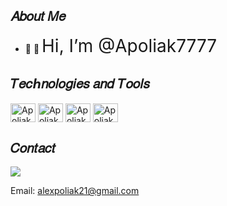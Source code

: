 <h2>𝐴𝑏𝑜𝑢𝑡 𝑀𝑒</h2>

<ul>
  <li>🔭 👋 <span style="font-size: 2em;">Hi, I’m @Apoliak7777</span></li>
</ul>

<h2>𝑇𝑒𝑐ℎ𝑛𝑜𝑙𝑜𝑔𝑖𝑒𝑠 𝑎𝑛𝑑 𝑇𝑜𝑜𝑙𝑠</h2>

<div style="display: inline_block">
  <img align="center" alt="Apoliak-Js" height="30" width="40" src="https://cdn.jsdelivr.net/gh/devicons/devicon/icons/javascript/javascript-plain.svg">
  <img align="center" alt="Apoliak-HTML" height="30" width="40" src="https://cdn.jsdelivr.net/gh/devicons/devicon/icons/html5/html5-original.svg">
  <img align="center" alt="Apoliak-CSS" height="30" width="40" src="https://cdn.jsdelivr.net/gh/devicons/devicon/icons/css3/css3-original.svg">
  <img align="center" alt="Apoliak-Python" height="30" width="40" src="https://cdn.jsdelivr.net/gh/devicons/devicon/icons/python/python-original.svg">
</div>

<h2>𝐶𝑜𝑛𝑡𝑎𝑐𝑡</h2>

<div>
  </a>
  <a href="https://discord.gg/F25avUBJay" target="_blank">
  <img src="https://img.shields.io/badge/Discord-7289DA?style=for-the-badge&logo=discord&logoColor=white">
  </a>
  <p>Email: <a href="mailto:alexpoliak21@gmail.com">alexpoliak21@gmail.com</a></p>
</div>
